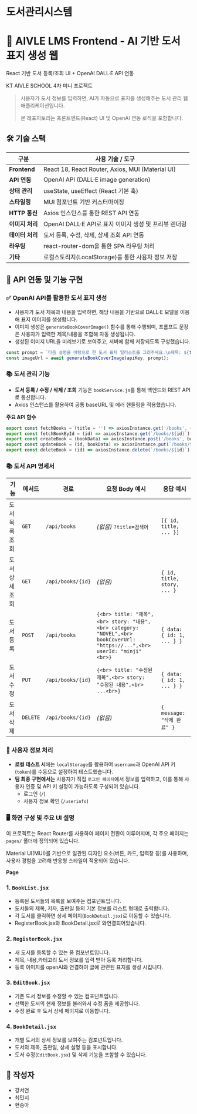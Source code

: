 # 도서관리시스템

# 📘 AIVLE LMS Frontend - AI 기반 도서 표지 생성 웹

React 기반 도서 등록/조회 UI + OpenAI DALL·E API 연동

KT AIVLE SCHOOL 4차 미니 프로젝트

> 사용자가 도서 정보를 입력하면, AI가 자동으로 표지를 생성해주는 도서 관리 웹 애플리케이션입니다.
> 
> 
> 본 레포지토리는 프론트엔드(React) UI 및 OpenAI 연동 로직을 포함합니다.
> 



## 🛠️ 기술 스택

| 구분 | 사용 기술 / 도구 |
| --- | --- |
| **Frontend** | React 18, React Router, Axios, MUI (Material UI) |
| **API 연동** | OpenAI API (DALL·E image generation) |
| **상태 관리** | useState, useEffect (React 기본 훅) |
| **스타일링** | MUI 컴포넌트 기반 커스터마이징 |
| **HTTP 통신** | Axios 인스턴스를 통한 REST API 연동 |
| **이미지 처리** | OpenAI DALL·E API로 표지 이미지 생성 및 프리뷰 렌더링 |
| **데이터 처리** | 도서 등록, 수정, 삭제, 상세 조회 API 연동 |
| **라우팅** | react-router-dom을 통한 SPA 라우팅 처리 |
| **기타** | 로컬스토리지(LocalStorage)를 통한 사용자 정보 저장 |



## 📡 API 연동 및 기능 구현

### ✅ OpenAI API를 활용한 도서 표지 생성

- 사용자가 도서 제목과 내용을 입력하면, 해당 내용을 기반으로 DALL·E 모델을 이용해 표지 이미지를 생성합니다.
- 이미지 생성은 `generateBookCoverImage()` 함수를 통해 수행되며, 프롬프트 문장은 사용자가 입력한 제목/내용을 조합해 자동 생성됩니다.
- 생성된 이미지 URL을 미리보기로 보여주고, 서버에 함께 저장되도록 구성했습니다.

```jsx
const prompt = `다음 설명을 바탕으로 한 도서 표지 일러스트를 그려주세요.\n제목: ${title}\n내용: ${story}`;
const imageUrl = await generateBookCoverImage(apiKey, prompt);
```

### 📚 도서 관리 기능

- **도서 등록 / 수정 / 삭제 / 조회** 기능은 `bookService.js`를 통해 백엔드와 REST API로 통신합니다.
- Axios 인스턴스를 활용하여 공통 baseURL 및 에러 핸들링을 적용했습니다.

**주요 API 함수**

```jsx
export const fetchBooks = (title = '') => axiosInstance.get('/books', { params: { title } });
export const fetchBookById = (id) => axiosInstance.get(`/books/${id}`);
export const createBook = (bookData) => axiosInstance.post('/books', bookData);
export const updateBook = (id, bookData) => axiosInstance.put(`/books/${id}`, bookData);
export const deleteBook = (id) => axiosInstance.delete(`/books/${id}`);
```

### 📚 도서 API 명세서

| 기능 | 메서드 | 경로 | 요청 Body 예시 | 응답 예시 |
| --- | --- | --- | --- | --- |
| 도서 목록 조회 | `GET` | `/api/books` | *(없음)*  `?title=검색어` | `[{ id, title, ... }]` |
| 도서 상세 조회 | `GET` | `/api/books/{id}` | *(없음)* | `{ id, title, story, ... }` |
| 도서 등록 | `POST` | `/api/books` | `{<br> title: "제목",<br> story: "내용",<br> category: "NOVEL",<br> bookCoverUrl: "https://...",<br> userId: "minji"<br>}` | `{ data: { id: 1, ... } }` |
| 도서 수정 | `PUT` | `/api/books/{id}` | `{<br> title: "수정된 제목",<br> story: "수정된 내용",<br> ...<br>}` | `{ data: { id: 1, ... } }` |
| 도서 삭제 | `DELETE` | `/api/books/{id}` | *(없음)* | `{ message: "삭제 완료" }` |

### 🔐 사용자 정보 처리

- **로컬 테스트 시**에는 `localStorage`를 활용하여 `username`과 OpenAI API 키(`token`)를 수동으로 설정하여 테스트했습니다.
- **팀 최종 구현에서는** 사용자가 직접 `로그인 페이지`에서 정보를 입력하고, 이를 통해 사용자 인증 및 API 키 설정이 가능하도록 구성되어 있습니다.
    - 로그인 (`/`)
    - 사용자 정보 확인 (`/userinfo`)



### 🖥️ 화면 구성 및 주요 UI 설명

이 프로젝트는 React Router를 사용하여 페이지 전환이 이루어지며, 각 주요 페이지는 `pages/` 폴더에 정의되어 있습니다.

Material UI(MUI)를 기반으로 일관된 디자인 요소(버튼, 카드, 입력창 등)를 사용하며, 사용자 경험을 고려해 반응형 스타일이 적용되어 있습니다.


**Page**

### 1. `BookList.jsx`

- 등록된 도서들의 목록을 보여주는 컴포넌트입니다.
- 도서들의 제목, 저자, 출판일 등의 기본 정보를 리스트 형태로 출력합니다.
- 각 도서를 클릭하면 상세 페이지(`BookDetail.jsx`)로 이동할 수 있습니다.
- RegisterBook.jsx와 BookDetail.jsx로 와연결되어있습니다.

### 2. `RegisterBook.jsx`

- 새 도서를 등록할 수 있는 폼 컴포넌트입니다.
- 제목, 내용,카테고리  도서 정보를 입력 받아 등록 처리합니다.
- 등록 이미지를 openAI와 연결하여 글에 관련된 표지를 생성 시킵니다.

### 3. `EditBook.jsx`

- 기존 도서 정보를 수정할 수 있는 컴포넌트입니다.
- 선택한 도서의 현재 정보를 불러와서 수정 폼을 제공합니다.
- 수정 완료 후 도서 상세 페이지로 이동합니다.

### 4. `BookDetail.jsx`

- 개별 도서의 상세 정보를 보여주는 컴포넌트입니다.
- 도서의 제목,  출판일, 상세 설명 등을 표시합니다.
- 도서 수정(`EditBook.jsx`) 및 삭제 기능을 포함할 수 있습니다.

## 📝 작성자

- 강서연
- 최민지
- 현승아
